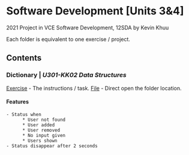 # Software Development [Units 3&4]

2021 Project in VCE Software Development, 12SDA by Kevin Khuu

Each folder is equivalent to one exercise / project.

## Contents

### Dictionary | _U301-KK02 Data Structures_
[Exercise](https://docs.google.com/document/d/196H_CxLlFiyrgh3hXdYYHGD_o8FTWyl87XmzSdecwso/edit) - The instructions / task.
[File](Dictionary) - Direct open the folder location.
#### **Features**
```
- Status when 
      * User not found
      * User added
      * User removed
      * No input given
      * Users shown
- Status disappear after 2 seconds
```

